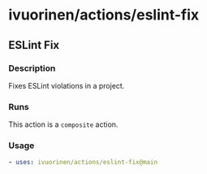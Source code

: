 # ivuorinen/actions/eslint-fix

## ESLint Fix

### Description

Fixes ESLint violations in a project.

### Runs

This action is a `composite` action.

### Usage

```yaml
- uses: ivuorinen/actions/eslint-fix@main
```
